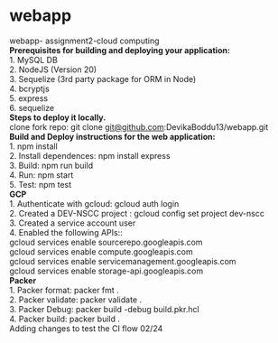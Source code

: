 # webapp </br>
webapp- assignment2-cloud computing </br>
**Prerequisites for building and deploying your application:** </br>
    1. MySQL DB </br>
    2. NodeJS (Version 20) </br>
    3. Sequelize (3rd party package for ORM in Node) </br>
    4. bcryptjs </br>
    5. express </br>
    6. sequelize </br>
**Steps to deploy it locally.** </br>
    clone fork repo: git clone git@github.com:DevikaBoddu13/webapp.git </br>
**Build and Deploy instructions for the web application:** </br>
    1. npm install </br>
    2. Install dependences: npm install express </br>
    3. Build: npm run build </br>
    4. Run: npm start </br>
    5. Test: npm test </br>
**GCP**</br>
    1. Authenticate with gcloud: gcloud auth login</br>
    2. Created a DEV-NSCC project : gcloud config set project dev-nscc</br>
    3. Created a service account user</br>
    4. Enabled the following APIs::</br>
        gcloud services enable sourcerepo.googleapis.com</br>
        gcloud services enable compute.googleapis.com</br>
        gcloud services enable servicemanagement.googleapis.com</br>
        gcloud services enable storage-api.googleapis.com</br>
**Packer**</br>
    1. Packer format: packer fmt .</br>
    2. Packer validate: packer validate .</br>
    3. Packer Debug: packer build -debug build.pkr.hcl</br>
    4. Packer build: packer build .</br>
Adding changes to test the CI flow 02/24


